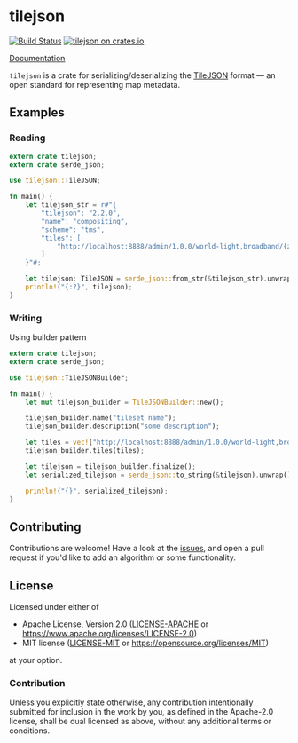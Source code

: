 # tilejson

[![Build Status](https://github.com/georust/tilejson/workflows/Run%20tests/badge.svg)](https://github.com/georust/tilejson/actions)
[![tilejson on crates.io](https://img.shields.io/crates/v/tilejson.svg)](https://crates.io/crates/tilejson)

[Documentation](https://docs.rs/tilejson/)

`tilejson` is a crate for serializing/deserializing the [TileJSON](https://github.com/mapbox/tilejson-spec) format — an open standard for representing map metadata.

## Examples

### Reading

```rust
extern crate tilejson;
extern crate serde_json;

use tilejson::TileJSON;

fn main() {
    let tilejson_str = r#"{
        "tilejson": "2.2.0",
        "name": "compositing",
        "scheme": "tms",
        "tiles": [
            "http://localhost:8888/admin/1.0.0/world-light,broadband/{z}/{x}/{y}.png"
        ]
    }"#;

    let tilejson: TileJSON = serde_json::from_str(&tilejson_str).unwrap();
    println!("{:?}", tilejson);
}
```

### Writing

Using builder pattern

```rust
extern crate tilejson;
extern crate serde_json;

use tilejson::TileJSONBuilder;

fn main() {
    let mut tilejson_builder = TileJSONBuilder::new();

    tilejson_builder.name("tileset name");
    tilejson_builder.description("some description");

    let tiles = vec!["http://localhost:8888/admin/1.0.0/world-light,broadband/{z}/{x}/{y}.png"];
    tilejson_builder.tiles(tiles);

    let tilejson = tilejson_builder.finalize();
    let serialized_tilejson = serde_json::to_string(&tilejson).unwrap();

    println!("{}", serialized_tilejson);
}
```

## Contributing

Contributions are welcome! Have a look at the [issues](https://github.com/georust/tilejson/issues), and open a pull request if you'd like to add an algorithm or some functionality.

## License

Licensed under either of

- Apache License, Version 2.0 ([LICENSE-APACHE](LICENSE-APACHE) or https://www.apache.org/licenses/LICENSE-2.0)
- MIT license ([LICENSE-MIT](LICENSE-MIT) or https://opensource.org/licenses/MIT)

at your option.

### Contribution

Unless you explicitly state otherwise, any contribution intentionally submitted
for inclusion in the work by you, as defined in the Apache-2.0 license, shall be dual licensed as above, without any
additional terms or conditions.
